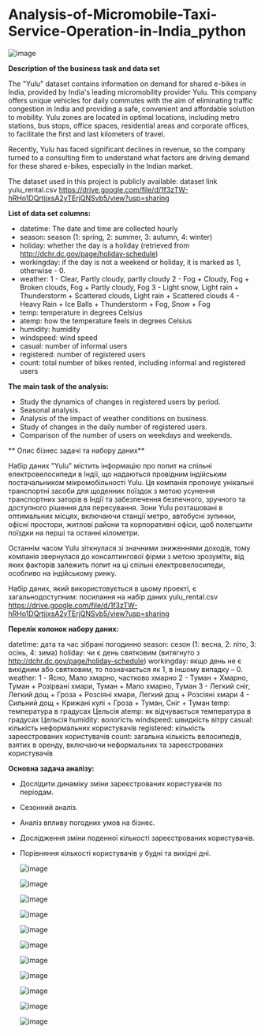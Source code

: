 # Analysis-of-Micromobile-Taxi-Service-Operation-in-India_python

![image](https://github.com/user-attachments/assets/ad28691d-3e72-4ff7-a2ec-fdb657aae014)

**Description of the business task and data set**

The "Yulu" dataset contains information on demand for shared e-bikes in India, provided by India's leading micromobility provider Yulu. This company offers unique vehicles for daily commutes with the aim of eliminating traffic congestion in India and providing a safe, convenient and affordable solution to mobility. Yulu zones are located in optimal locations, including metro stations, bus stops, office spaces, residential areas and corporate offices, to facilitate the first and last kilometers of travel.

Recently, Yulu has faced significant declines in revenue, so the company turned to a consulting firm to understand what factors are driving demand for these shared e-bikes, especially in the Indian market.

The dataset used in this project is publicly available: dataset link yulu_rental.csv https://drive.google.com/file/d/1f3zTW-hRHo1DQrtjjxsA2yTErjQNSvb5/view?usp=sharing

**List of data set columns:**

* datetime: The date and time are collected hourly
* season: season (1: spring, 2: summer, 3: autumn, 4: winter)
* holiday: whether the day is a holiday (retrieved from http://dchr.dc.gov/page/holiday-schedule)
* workingday: if the day is not a weekend or holiday, it is marked as 1, otherwise - 0.
* weather:
1 - Clear, Partly cloudy, partly cloudy
2 - Fog + Cloudy, Fog + Broken clouds, Fog + Partly cloudy, Fog
3 - Light snow, Light rain + Thunderstorm + Scattered clouds, Light rain + Scattered clouds
4 - Heavy Rain + Ice Balls + Thunderstorm + Fog, Snow + Fog
* temp: temperature in degrees Celsius
* atemp: how the temperature feels in degrees Celsius
* humidity: humidity
* windspeed: wind speed
* casual: number of informal users
* registered: number of registered users
* count: total number of bikes rented, including informal and registered users

**The main task of the analysis:**

* Study the dynamics of changes in registered users by period.
* Seasonal analysis.
* Analysis of the impact of weather conditions on business.
* Study of changes in the daily number of registered users.
* Comparison of the number of users on weekdays and weekends.
  
** Опис бізнес задачі та набору даних**

Набір даних "Yulu" містить інформацію про попит на спільні електровелосипеди в Індії, що надаються провідним індійським постачальником мікромобільності Yulu. Ця компанія пропонує унікальні транспортні засоби для щоденних поїздок з метою усунення транспортних заторів в Індії та забезпечення безпечного, зручного та доступного рішення для пересування. Зони Yulu розташовані в оптимальних місцях, включаючи станції метро, автобусні зупинки, офісні простори, житлові райони та корпоративні офіси, щоб полегшити поїздки на перші та останні кілометри.

Останнім часом Yulu зіткнулася зі значними зниженнями доходів, тому компанія звернулася до консалтингової фірми з метою зрозуміти, від яких факторів залежить попит на ці спільні електровелосипеди, особливо на індійському ринку.

Набір даних, який використовується в цьому проекті, є загальнодоступним: посилання на набір даних yulu_rental.csv https://drive.google.com/file/d/1f3zTW-hRHo1DQrtjjxsA2yTErjQNSvb5/view?usp=sharing

**Перелік колонок набору даних:**

datetime: дата та час зібрані погодинно
season: сезон (1: весна, 2: літо, 3: осінь, 4: зима)
holiday: чи є день святковим (витягнуто з http://dchr.dc.gov/page/holiday-schedule)
workingday: якщо день не є вихідним або святковим, то позначається як 1, в іншому випадку – 0.
weather:
1 - Ясно, Мало хмарно, частково хмарно
2 - Туман + Хмарно, Туман + Розірвані хмари, Туман + Мало хмарно, Туман
3 - Легкий сніг, Легкий дощ + Гроза + Розсіяні хмари, Легкий дощ + Розсіяні хмари
4 - Сильний дощ + Крижані кулі + Гроза + Туман, Сніг + Туман
temp: температура в градусах Цельсія
atemp: як відчувається температура в градусах Цельсія
humidity: вологість
windspeed: швидкість вітру
casual: кількість неформальних користувачів
registered: кількість зареєстрованих користувачів
count: загальна кількість велосипедів, взятих в оренду, включаючи неформальних та зареєстрованих користувачів

**Основна задача аналізу:**

* Дослідити динаміку зміни зареєстрованих користувачів по періодам.
* Сезонний аналіз.
* Аналіз впливу погодних умов на бізнес.
* Дослідження зміни поденної кількості зареєстрованих користувачів.
* Порівняння кількості користувачів у будні та вихідні дні.

  ![image](https://github.com/user-attachments/assets/8d5b284c-7c25-43d6-942f-9651cb5f2d87)

  ![image](https://github.com/user-attachments/assets/26d28f9a-1d79-4ba8-b824-6f192be33218)

  ![image](https://github.com/user-attachments/assets/6477447a-b2c9-46c3-be12-9b04e0b3f1be)

  ![image](https://github.com/user-attachments/assets/d9d7889d-96e8-43a7-81fb-4452fe9da0e7)

  ![image](https://github.com/user-attachments/assets/cf9a45f2-8cb8-43e7-90ff-81544d66b646)

  ![image](https://github.com/user-attachments/assets/48b467a4-9b00-470a-bc03-eeba4a079d59)

  ![image](https://github.com/user-attachments/assets/b582ae4f-e8f6-48b7-9867-e09a5c85bbd5)

  ![image](https://github.com/user-attachments/assets/3462dc30-7098-4e61-afb9-524ce269ed78)

  ![image](https://github.com/user-attachments/assets/de210599-5911-4f41-830c-51757061a607)

  ![image](https://github.com/user-attachments/assets/21c4a648-8249-4a04-b3f0-08af731fba5c)

  ![image](https://github.com/user-attachments/assets/e451de7b-e8ef-4926-9aaf-8748b99024d4)












  



